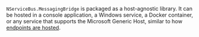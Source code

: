 `NServiceBus.MessagingBridge` is packaged as a host-agnostic library. It can be hosted in a console application, a Windows service, a Docker container, or any service that supports the Microsoft Generic Host, similar to how [endpoints are hosted](/nservicebus/hosting/selecting.md).
